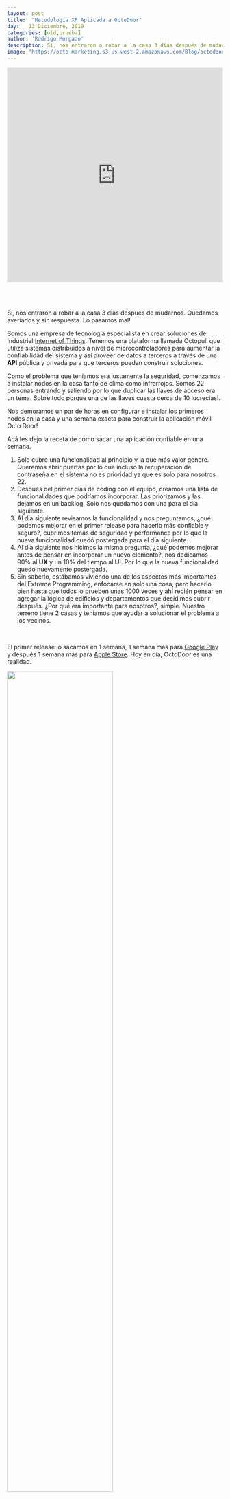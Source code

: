```yaml
---
layout: post
title:  "Metodología XP Aplicada a OctoDoor"
day:   13 Diciembre, 2019
categories: [old,prueba]
author: 'Rodrigo Morgado'
description: Sí, nos entraron a robar a la casa 3 días después de mudarnos. Quedamos averiados y sin respuesta. Lo pasamos mal!. Somos una empresa de tecnología especialista en crear soluciones de Industrial. Tenemos una plataforma llamada Octopull que utiliza sistemas distribuidos ...
image: "https://octo-marketing.s3-us-west-2.amazonaws.com/Blog/octodoor.jpg"
---
```


<meta expr:content='data:blog.pageName' property='Metodología XP Aplicada a Octodoor'/>
<meta expr:content='data:blog.postImageUrl' property='/images/octodoor3.jpg'/>
<meta expr:content='data:blog.metaDescription' property=' Sí, nos entraron a robar a la casa 3 días después de mudarnos...'/>

<div class="post-text add-padd">


<iframe width="100%" height="500" src="https://www.youtube.com/embed/tAKcst__STk" frameborder="0" allow="accelerometer; autoplay; encrypted-media; gyroscope; picture-in-picture" allowfullscreen></iframe>

<br><br>

<p>Sí, nos entraron a robar a la casa 3 días después de mudarnos. Quedamos averiados y sin respuesta. Lo pasamos mal! </p>

Somos una empresa de tecnología especialista en crear soluciones de Industrial <a href="https://www.mckinsey.com/business-functions/mckinsey-digital/our-insights/radically-rethink-your-strategy-how-digital-b2b-ecosystems-can-help-traditional-manufacturers-create-and-protect-value" target="_blank">Internet of Things</a>. Tenemos una plataforma llamada Octopull que utiliza sistemas distribuidos a nivel de microcontroladores para aumentar la confiabilidad del sistema y así proveer de datos a terceros a través de una <strong>API</strong> pública y privada para que terceros puedan construir soluciones.

<p>Como el problema que teníamos era justamente la seguridad, comenzamos a instalar nodos en la casa tanto de clima como infrarrojos. Somos 22 personas entrando y saliendo por lo que duplicar las llaves de acceso era un tema. Sobre todo porque una de las llaves cuesta cerca de 10 lucrecias!. </p>

<p>Nos demoramos un par de horas en configurar e instalar los primeros nodos en la casa y una semana exacta para construir la aplicación móvil Octo Door! </p>

<p>Acá les dejo la receta de cómo sacar una aplicación confiable en una semana.</p>

<ol>
<li> Solo cubre una funcionalidad al principio y la que más valor genere. Queremos abrir puertas por lo que incluso la recuperación de contraseña en el sistema no es prioridad ya que es solo para nosotros 22.</li>
<li>Después del primer días de coding con el equipo, creamos una lista de funcionalidades que podríamos incorporar. Las priorizamos y las dejamos en un backlog. Solo nos quedamos con una para el día siguiente.</li>
<li>Al día siguiente revisamos la funcionalidad y nos preguntamos, ¿qué podemos mejorar en el primer release para hacerlo más confiable y seguro?, cubrimos temas de seguridad y performance por lo que la nueva funcionalidad quedó postergada para el día siguiente.</li>
<li>Al día siguiente nos hicimos la misma pregunta, ¿qué podemos mejorar antes de pensar en incorporar un nuevo elemento?, nos dedicamos 90% al <strong>UX</strong> y un 10% del tiempo al <strong>UI</strong>. Por lo que la nueva funcionalidad quedó nuevamente postergada.</li>
<li>Sin saberlo, estábamos viviendo una de los aspectos más importantes del Extreme Programming, enfocarse en solo una cosa, pero hacerlo bien hasta que todos lo prueben unas 1000 veces y ahí recién pensar en agregar la lógica de edificios y departamentos que decidimos cubrir después. ¿Por qué era importante para nosotros?, simple. Nuestro terreno tiene 2 casas y teníamos que ayudar a solucionar el problema a los vecinos.</li>
</ol><br>


<p>El primer release lo sacamos en 1 semana, 1 semana más para <a href="https://play.google.com/store/apps/details?id=com.octoInc.octo_door" target="_blank">Google Play</a> y después 1 semana más para <a href=" ">Apple Store</a>. Hoy en día, OctoDoor es una realidad.</p>

<div class="row section-author">
<div class="col-md-2"></div>
<div class="col-md-3">
    <img class="author" src="https://octo-marketing.s3-us-west-2.amazonaws.com/Blog/Team/Rodrigo.jpg" width="70%" height="auto">
</div>
<div class="col-md-7 author">
    <p>Escrito por:</p>
    <p><b style="font-size:20px">Rodrigo Morgado</b>
    <br>CTO</p>
</div>
</div>


<div>{% include calltoaction.html %}</div>
{% include footer.html %}




